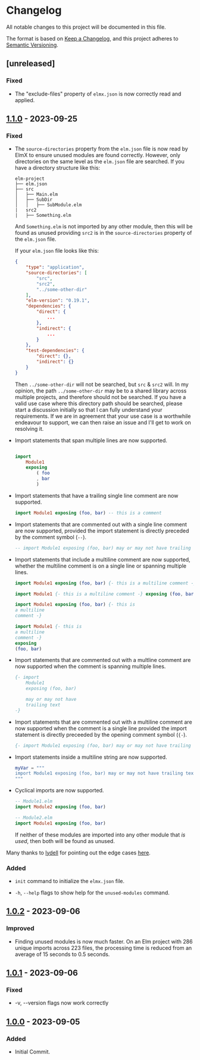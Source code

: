 # Changelog

All notable changes to this project will be documented in this file.

The format is based on [Keep a Changelog](https://keepachangelog.com/en/1.0.0/), and this project adheres to [Semantic Versioning](https://semver.org/spec/v2.0.0.html).

## [unreleased]

### Fixed

- The "exclude-files" property of `elmx.json` is now correctly read and applied.

## [1.1.0] - 2023-09-25

### Fixed

- The `source-directories` property from the `elm.json` file is now read by ElmX to ensure unused modules are found correctly. However, only directories on the same level as the `elm.json` file are searched. If you have a directory structure like this:

    ``` shell
    elm-project
    ├── elm.json
    ├── src
    │   ├── Main.elm
    │   ├── SubDir
    │   │   ├── SubModule.elm
    |   src2
    |   ├── Something.elm
    ```

    And `Something.elm` is not imported by any other module, then this will be found as unused providing `src2` is in the `source-directories` property of the `elm.json` file.

    If your `elm.json` file looks like this:

    ``` json
    {
        "type": "application",
        "source-directories": [
            "src",
            "src2",
            "../some-other-dir"
        ],
        "elm-version": "0.19.1",
        "dependencies": {
            "direct": {
                ...
            },
            "indirect": {
                ...
            }
        },
        "test-dependencies": {
            "direct": {},
            "indirect": {}
        }
    }
    ```

    Then `../some-other-dir` will not be searched, but `src` & `src2` will. In my opinion, the path `../some-other-dir` may be to a shared library across multiple projects, and therefore should not be searched. If you have a valid use case where this directory path should be searched, please start a discussion initially so that I can fully understand your requirements. If we are in agreement that your use case is a worthwhile endeavour to support, we can then raise an issue and I'll get to work on resolving it.

- Import statements that span multiple lines are now supported.

    ```elm

    import
        Module1
        exposing
            ( foo
            , bar
            )
    ```

- Import statements that have a trailing single line comment are now supported.

    ```elm
    import Module1 exposing (foo, bar) -- this is a comment
    ```

- Import statements that are commented out with a single line comment are now supported, provided the import statement is directly preceded by the comment symbol (`--`).

    ```elm
    -- import Module1 exposing (foo, bar) may or may not have trailing text
    ```

- Import statements that include a multiline comment are now supported, whether the multiline comment is on a single line or spanning multiple lines.

    ```elm
    import Module1 exposing (foo, bar) {- this is a multiline comment -}

    import Module1 {- this is a multiline comment -} exposing (foo, bar)

    import Module1 exposing (foo, bar) {- this is 
    a multiline
    comment -}

    import Module1 {- this is
    a multiline
    comment -} 
    exposing 
    (foo, bar)

    ```

- Import statements that are commented out with a multline comment are now supported when the comment is spanning multiple lines.

    ```elm
    {- import 
        Module1 
        exposing (foo, bar) 

        may or may not have
        trailing text
    -}
    ```

- Import statements that are commented out with a multiline comment are now supported when the comment is a single line provided the import statement is directly preceeded by the opening comment symbol (`{-`).

    ```elm
    {- import Module1 exposing (foo, bar) may or may not have trailing text -}
    ```

- Import statements inside a multiline string are now supported.

    ```elm
    myVar = """
    import Module1 exposing (foo, bar) may or may not have trailing text
    """
    ```

- Cyclical imports are now supported.

    ```elm
    -- Module1.elm
    import Module2 exposing (foo, bar)

    -- Module2.elm
    import Module1 exposing (foo, bar)
    ```

    If neither of these modules are imported into any other module that _is used_, then both will be found as unused.

Many thanks to [lydell](https://github.com/lydell/) for pointing out the edge cases [here](https://discourse.elm-lang.org/t/elmx-find-and-delete-unused-modules/9309/7).

### Added

- `init` command to initialize the `elmx.json` file.

- `-h`, `--help` flags to show help for the `unused-modules` command.

## [1.0.2] - 2023-09-06

### Improved

- Finding unused modules is now much faster. On an Elm project with 286 unique imports across 223 files, the processing time is reduced from an average of 15 seconds to 0.5 seconds.

## [1.0.1] - 2023-09-06

### Fixed

- -v, --version flags now work correctly

## [1.0.0] - 2023-09-05

### Added

- Initial Commit.

[1.1.0]: https://github.com/phollyer/elmx/compare/v1.0.2...v1.1.0
[1.0.2]: https://github.com/phollyer/elmx/compare/v1.0.1...v1.0.2
[1.0.1]: https://github.com/phollyer/elmx/compare/1.0.0...v1.0.1
[1.0.0]: https://github.com/phollyer/elmx/releases/tag/1.0.0
